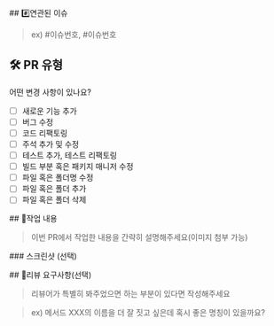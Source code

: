 \## #️⃣연관된 이슈


> ex) #이슈번호, #이슈번호


## 🛠️ PR 유형

어떤 변경 사항이 있나요?

- [ ] 새로운 기능 추가
- [ ] 버그 수정
- [ ] 코드 리팩토링
- [ ] 주석 추가 및 수정
- [ ] 테스트 추가, 테스트 리팩토링
- [ ] 빌드 부분 혹은 패키지 매니저 수정
- [ ] 파일 혹은 폴더명 수정
- [ ] 파일 혹은 폴더 추가
- [ ] 파일 혹은 폴더 삭제

\## 📝작업 내용


> 이번 PR에서 작업한 내용을 간략히 설명해주세요(이미지 첨부 가능)


\### 스크린샷 (선택)


\## 💬리뷰 요구사항(선택)


> 리뷰어가 특별히 봐주었으면 하는 부분이 있다면 작성해주세요

>

> ex) 메서드 XXX의 이름을 더 잘 짓고 싶은데 혹시 좋은 명칭이 있을까요?

